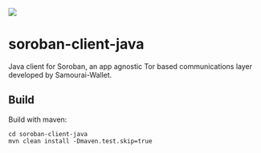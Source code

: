 [![](https://jitpack.io/v/io.samourai.code.wallet/Soroban-client-java.svg)](https://jitpack.io/#io.samourai.code.wallet/Soroban-client-java)

# soroban-client-java

Java client for Soroban, an app agnostic Tor based communications layer developed by Samourai-Wallet.  

## Build
Build with maven:
```
cd soroban-client-java
mvn clean install -Dmaven.test.skip=true
```
